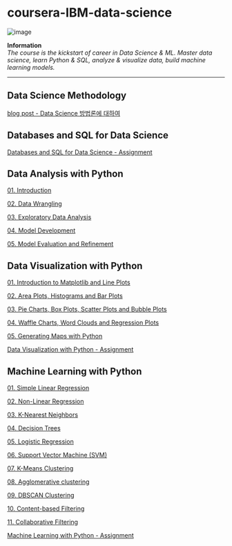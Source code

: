 # coursera-IBM-data-science

![image](https://images.youracclaim.com/images/95cdac49-3220-43e7-8562-b8be4b938465/Professional%2BCertificate%2B-%2BData%2BScience%2B-%2BFinal%2BDraft%2B-%2BBlue%2BText.png)

**Information**
<br>
*The <IBM Data Science> course is the kickstart of career in Data Science & ML. Master data science, learn Python & SQL, analyze & visualize data, build machine learning models.*

---

## Data Science Methodology

[blog post - Data Science 방법론에 대하여](https://datagenieee.blogspot.com/2020/06/data-science.html)

## Databases and SQL for Data Science

[Databases and SQL for Data Science - Assignment](https://github.com/ameliachoi/coursera-IBM-data-science/blob/master/DB0201EN-Week4-2-2-PeerAssign-v5-py.ipynb)

## Data Analysis with Python

[01. Introduction](https://github.com/ameliachoi/coursera-IBM-data-science/blob/master/coursera_python_01.ipynb)

[02. Data Wrangling](https://github.com/ameliachoi/coursera-IBM-data-science/blob/master/coursera_python_02.ipynb)

[03. Exploratory Data Analysis](https://github.com/ameliachoi/coursera-IBM-data-science/blob/master/coursera_python_03.ipynb)

[04. Model Development](https://github.com/ameliachoi/coursera-IBM-data-science/blob/master/coursera_python_04.ipynb)

[05. Model Evaluation and Refinement](https://github.com/ameliachoi/coursera-IBM-data-science/blob/master/coursera_python_05.ipynb)

## Data Visualization with Python

[01. Introduction to Matplotlib and Line Plots](https://github.com/ameliachoi/coursera-IBM-data-science/blob/master/coursera_python_visualization_01.ipynb)

[02. Area Plots, Histograms and Bar Plots](https://github.com/ameliachoi/coursera-IBM-data-science/blob/master/coursera_python_visualization_02.ipynb)

[03. Pie Charts, Box Plots, Scatter Plots and Bubble Plots](https://github.com/ameliachoi/coursera-IBM-data-science/blob/master/coursera_python_visualization_03.ipynb)

[04. Waffle Charts, Word Clouds and Regression Plots](https://github.com/ameliachoi/coursera-IBM-data-science/blob/master/coursera_python_visualization_04.ipynb)

[05. Generating Maps with Python](https://github.com/ameliachoi/coursera-IBM-data-science/blob/master/coursera_python_visualization_05.ipynb)

[Data Visualization with Python - Assignment](https://github.com/ameliachoi/coursera-IBM-data-science/blob/master/data_visualization_assignment.ipynb)

## Machine Learning with Python

[01. Simple Linear Regression](https://github.com/ameliachoi/coursera-IBM-data-science/blob/master/coursera_machine_learning_01.ipynb)

[02. Non-Linear Regression](https://github.com/ameliachoi/coursera-IBM-data-science/blob/master/coursera_machine_learning_02.ipynb)

[03. K-Nearest Neighbors](https://github.com/ameliachoi/coursera-IBM-data-science/blob/master/coursera_machine_learning_03.ipynb)

[04. Decision Trees](https://github.com/ameliachoi/coursera-IBM-data-science/blob/master/coursera_machine_learning_04.ipynb)

[05. Logistic Regression](https://github.com/ameliachoi/coursera-IBM-data-science/blob/master/coursera_machine_learning_05.ipynb)

[06. Support Vector Machine (SVM)](https://github.com/ameliachoi/coursera-IBM-data-science/blob/master/coursera_machine_learning_06.ipynb)

[07. K-Means Clustering](https://github.com/ameliachoi/coursera-IBM-data-science/blob/master/coursera_machine_learning_07.ipynb)

[08. Agglomerative clustering](https://github.com/ameliachoi/coursera-IBM-data-science/blob/master/coursera_machine_learning_08.ipynb)

[09. DBSCAN Clustering](https://github.com/ameliachoi/coursera-IBM-data-science/blob/master/coursera_machine_learning_09.ipynb)

[10. Content-based Filtering](https://github.com/ameliachoi/coursera-IBM-data-science/blob/master/coursera_machine_learning_10.ipynb)

[11. Collaborative Filtering](https://github.com/ameliachoi/coursera-IBM-data-science/blob/master/coursera_machine_learning_11.ipynb)

[Machine Learning with Python - Assignment](https://github.com/ameliachoi/coursera-IBM-data-science/blob/master/my%20assignment%20-%20machine%20learning%20with%20python.ipynb)
